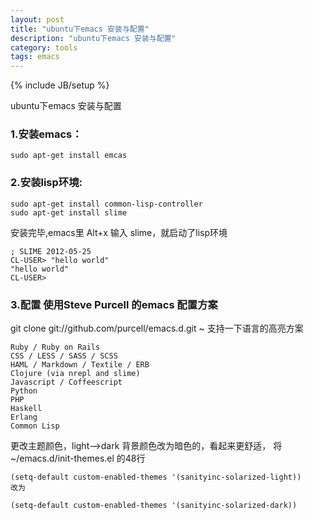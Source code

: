 ```yaml
---
layout: post
title: "ubuntu下emacs 安装与配置"
description: "ubuntu下emacs 安装与配置"
category: tools
tags: emacs
---
```

{% include JB/setup %}

ubuntu下emacs 安装与配置

### 1.安装emacs：

	sudo apt-get install emcas

### 2.安装lisp环境:

	sudo apt-get install common-lisp-controller
	sudo apt-get install slime

安装完毕,emacs里 Alt+x 输入 slime，就启动了lisp环境

	; SLIME 2012-05-25
	CL-USER> "hello world"
	"hello world"
	CL-USER>

### 3.配置 使用Steve Purcell 的emacs 配置方案

git clone git://github.com/purcell/emacs.d.git ~
支持一下语言的高亮方案

	Ruby / Ruby on Rails
	CSS / LESS / SASS / SCSS
	HAML / Markdown / Textile / ERB
	Clojure (via nrepl and slime)
	Javascript / Coffeescript
	Python
	PHP
	Haskell
	Erlang
	Common Lisp

更改主题颜色，light-->dark 背景颜色改为暗色的，看起来更舒适，
将 ~/emacs.d/init-themes.el 的48行

	(setq-default custom-enabled-themes '(sanityinc-solarized-light))
	改为

	(setq-default custom-enabled-themes '(sanityinc-solarized-dark))